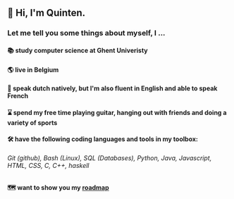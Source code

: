 ## 👋 Hi, I'm Quinten.
### Let me tell you some things about myself, I ...
#### 📚 study computer science at Ghent Univeristy
#### 🌎 live in Belgium
#### 📢 speak dutch natively, but I'm also fluent in English and able to speak French
#### ⌛ spend my free time playing guitar, hanging out with friends and doing a variety of sports
#### 🛠️ have the following coding languages and tools in my toolbox:
###### Git (github), Bash (Linux), SQL (Databases), Python, Java, Javascript, HTML, CSS, C, C++, haskell
#### 🗺️ want to show you my [roadmap](roadmap.md)

<!--
**QuintenVervynck/QuintenVervynck** is a ✨ _special_ ✨ repository because its `README.md` (this file) appears on your GitHub profile.
-->
